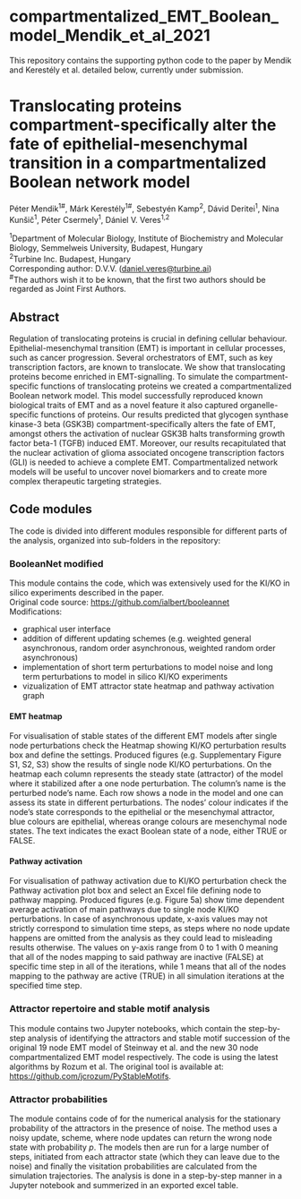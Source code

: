 # compartmentalized_EMT_Boolean_model_Mendik_et_al_2021

This repository contains the supporting python code to the paper by Mendik and Kerestély et al. detailed below, currently under submission. 

# Translocating proteins compartment-specifically alter the fate of epithelial-mesenchymal transition in a compartmentalized Boolean network model
Péter Mendik<sup>1#</sup>, Márk Kerestély<sup>1#</sup>, Sebestyén Kamp<sup>2</sup>, Dávid Deritei<sup>1</sup>, Nina Kunšič<sup>1</sup>, Péter Csermely<sup>1</sup>, Dániel V. Veres<sup>1,2</sup>

<sup>1</sup>Department of Molecular Biology, Institute of Biochemistry and Molecular Biology, Semmelweis University, Budapest, Hungary<br>
<sup>2</sup>Turbine Inc. Budapest, Hungary<br>
Corresponding author: D.V.V. (daniel.veres@turbine.ai)<br>
<sup>#</sup>The authors wish it to be known, that the first two authors should be regarded as Joint First Authors. <br>

## Abstract


Regulation of translocating proteins is crucial in defining cellular behaviour. Epithelial-mesenchymal transition (EMT) is important in cellular processes, such as cancer progression. Several orchestrators of EMT, such as key transcription factors, are known to translocate. We show that translocating proteins become enriched in EMT-signalling. To simulate the compartment-specific functions of translocating proteins we created a compartmentalized Boolean network model. This model successfully reproduced known biological traits of EMT and as a novel feature it also captured organelle-specific functions of proteins. Our results predicted that glycogen synthase kinase-3 beta (GSK3B) compartment-specifically alters the fate of EMT, amongst others the activation of nuclear GSK3B halts transforming growth factor beta-1 (TGFB) induced EMT. Moreover, our results recapitulated that the nuclear activation of glioma associated oncogene transcription factors (GLI) is needed to achieve a complete EMT. Compartmentalized network models will be useful to uncover novel biomarkers and to create more complex therapeutic targeting strategies.

## Code modules

The code is divided into different modules responsible for different parts of the analysis, organized into sub-folders in the repository:

### BooleanNet modified
This module contains the code, which was extensively used for the KI/KO in silico experiments described in the paper.  
Original code source: https://github.com/ialbert/booleannet <br>
Modifications:
- graphical user interface
- addition of different updating schemes (e.g. weighted general asynchronous, random order asynchronous, weighted random order asynchronous)
- implementation of short term perturbations to model noise and long term perturbations to model in silico KI/KO experiments
- vizualization of EMT attractor state heatmap and pathway activation graph

#### EMT heatmap
For visualisation of stable states of the different EMT models after single node perturbations check the Heatmap showing KI/KO perturbation results box and define the settings.
Produced figures (e.g. Supplementary Figure S1, S2, S3) show the results of single node KI/KO perturbations. On the heatmap each column represents the steady state (attractor) of the model where it stabilized after a one node perturbation. The column’s name is the perturbed node’s name. Each row shows a node in the model and one can assess its state in different perturbations. The nodes’ colour indicates if the node’s state corresponds to the epithelial or the mesenchymal attractor, blue colours are epithelial, whereas orange colours are mesenchymal node states. The text indicates the exact Boolean state of a node, either TRUE or FALSE.

#### Pathway activation
For visualisation of pathway activation due to KI/KO perturbation check the Pathway activation plot box and select an Excel file defining node to pathway mapping. Produced figures (e.g. Figure 5a) show time dependent average activation of main pathways due to single node KI/KO perturbations. In case of asynchronous update, x-axis values may not strictly correspond to simulation time steps, as steps where no node update happens are omitted from the analysis as they could lead to misleading results otherwise. The values on y-axis range from 0 to 1 with 0 meaning that all of the nodes mapping to said pathway are inactive (FALSE) at specific time step in all of the iterations, while 1 means that all of the nodes mapping to the pathway are active (TRUE) in all simulation iterations at the specified time step.

### Attractor repertoire and stable motif analysis
This module contains two Jupyter notebooks, which contain the step-by-step analysis of identifying the attractors and stable motif succession of the original 19 node EMT model of Steinway et al. and the new 30 node compartmentalized EMT model respectively. The code is using the latest algorithms by Rozum et al. The original tool is available at: https://github.com/jcrozum/PyStableMotifs.

### Attractor probabilities
The module contains code of for the numerical analysis for the stationary probability of the attractors in the presence of noise. The method uses a noisy update, scheme, where node updates can return the wrong node state with probability _p_. The models then are run for a large number of steps, initiated from each attractor state (which they can leave due to the noise) and finally the visitation probabilities are calculated from the simulation trajectories. The analysis is done in a step-by-step manner in a Jupyter notebook and summerized in an exported excel table.

